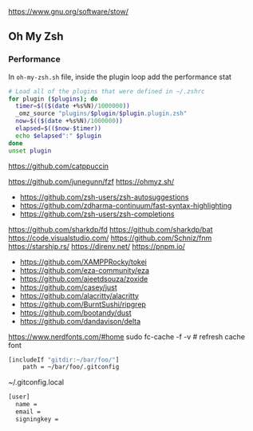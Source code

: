 https://www.gnu.org/software/stow/

## Oh My Zsh

### Performance

In `oh-my-zsh.sh` file, inside the plugin loop add the performance stat

```sh
# Load all of the plugins that were defined in ~/.zshrc
for plugin ($plugins); do
  timer=$(($(date +%s%N)/1000000))
  _omz_source "plugins/$plugin/$plugin.plugin.zsh"
  now=$(($(date +%s%N)/1000000))
  elapsed=$(($now-$timer))
  echo $elapsed":" $plugin
done
unset plugin
```

https://github.com/catppuccin

https://github.com/junegunn/fzf
https://ohmyz.sh/

- https://github.com/zsh-users/zsh-autosuggestions
- https://github.com/zdharma-continuum/fast-syntax-highlighting
- https://github.com/zsh-users/zsh-completions

https://github.com/sharkdp/fd
https://github.com/sharkdp/bat
https://code.visualstudio.com/
https://github.com/Schniz/fnm
https://starship.rs/
https://direnv.net/
https://pnpm.io/

- https://github.com/XAMPPRocky/tokei
- https://github.com/eza-community/eza
- https://github.com/ajeetdsouza/zoxide
- https://github.com/casey/just
- https://github.com/alacritty/alacritty
- https://github.com/BurntSushi/ripgrep
- https://github.com/bootandy/dust
- https://github.com/dandavison/delta

https://www.nerdfonts.com/#home
sudo fc-cache -f -v # refresh cache font

```sh
[includeIf "gitdir:~/bar/foo/"]
    path = ~/bar/foo/.gitconfig
```

~/.gitconfig.local

```sh
[user]
  name =
  email =
  signingkey =
```
